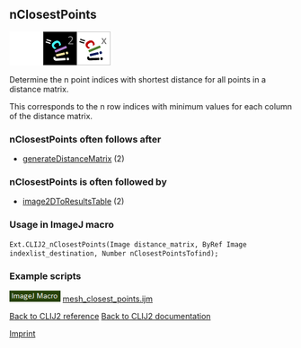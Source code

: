 ## nClosestPoints
<img src="images/mini_empty_logo.png"/><img src="images/mini_clij2_logo.png"/><img src="images/mini_clijx_logo.png"/>

Determine the n point indices with shortest distance for all points in a distance matrix. 

This corresponds to the n row indices with minimum values for each column of the distance matrix.

### nClosestPoints often follows after
* <a href="reference_generateDistanceMatrix">generateDistanceMatrix</a> (2)


### nClosestPoints is often followed by
* <a href="reference_image2DToResultsTable">image2DToResultsTable</a> (2)


### Usage in ImageJ macro
```
Ext.CLIJ2_nClosestPoints(Image distance_matrix, ByRef Image indexlist_destination, Number nClosestPointsTofind);
```




### Example scripts
<a href="https://github.com/clij/clij2-docs/blob/master/src/main/macro/mesh_closest_points.ijm"><img src="images/language_macro.png" height="20"/></a> [mesh_closest_points.ijm](https://github.com/clij/clij2-docs/blob/master/src/main/macro/mesh_closest_points.ijm)  


[Back to CLIJ2 reference](https://clij.github.io/clij2-docs/reference)
[Back to CLIJ2 documentation](https://clij.github.io/clij2-docs)

[Imprint](https://clij.github.io/imprint)

